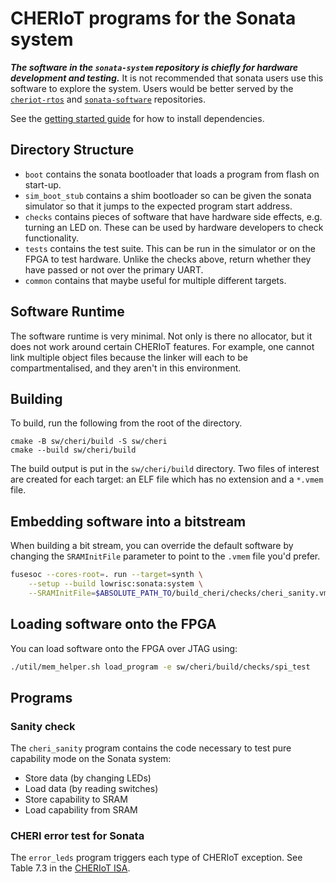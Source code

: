 # CHERIoT programs for the Sonata system

***The software in the `sonata-system` repository is chiefly for hardware development and testing.***
It is not recommended that sonata users use this software to explore the system.
Users would be better served by the [`cheriot-rtos`][] and [`sonata-software`][] repositories.

[`cheriot-rtos`]: https://github.com/CHERIoT-Platform/cheriot-rtos
[`sonata-software`]: https://github.com/lowRISC/sonata-software

See the [getting started guide](../../doc/guide/README.md) for how to install dependencies.

## Directory Structure
- `boot` contains the sonata bootloader that loads a program from flash on start-up.
- `sim_boot_stub` contains a shim bootloader so can be given the sonata simulator so that it jumps to the expected program start address.
- `checks` contains pieces of software that have hardware side effects, e.g. turning an LED on.
    These can be used by hardware developers to check functionality.
- `tests` contains the test suite. This can be run in the simulator or on the FPGA to test hardware.
    Unlike the checks above, return whether they have passed or not over the primary UART.
- `common` contains that maybe useful for multiple different targets.

## Software Runtime
The software runtime is very minimal.
Not only is there no allocator, but it does not work around certain CHERIoT features.
For example, one cannot link multiple object files because the linker will each to be compartmentalised, and they aren't in this environment.


## Building

To build, run the following from the root of the directory.

```
cmake -B sw/cheri/build -S sw/cheri
cmake --build sw/cheri/build
```

The build output is put in the `sw/cheri/build` directory.
Two files of interest are created for each target: an ELF file which has no extension and a `*.vmem` file.


## Embedding software into a bitstream

When building a bit stream, you can override the default software by changing the `SRAMInitFile` parameter to point to the `.vmem` file you'd prefer.

```sh
fusesoc --cores-root=. run --target=synth \
    --setup --build lowrisc:sonata:system \
    --SRAMInitFile=$ABSOLUTE_PATH_TO/build_cheri/checks/cheri_sanity.vmem
```

## Loading software onto the FPGA

You can load software onto the FPGA over JTAG using:

```sh
./util/mem_helper.sh load_program -e sw/cheri/build/checks/spi_test
```


## Programs
### Sanity check

The `cheri_sanity` program contains the code necessary to test pure capability mode on the Sonata system:
- Store data (by changing LEDs)
- Load data (by reading switches)
- Store capability to SRAM
- Load capability from SRAM


### CHERI error test for Sonata

The `error_leds` program triggers each type of CHERIoT exception.
See Table 7.3 in the [CHERIoT ISA](https://www.microsoft.com/en-us/research/uploads/prod/2023/02/cheriot-63e11a4f1e629.pdf).
